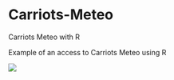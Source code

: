 Carriots-Meteo
==============

Carriots Meteo with R

Example of an access to Carriots Meteo using R

![](./figures/Carriots009.jpeg)
